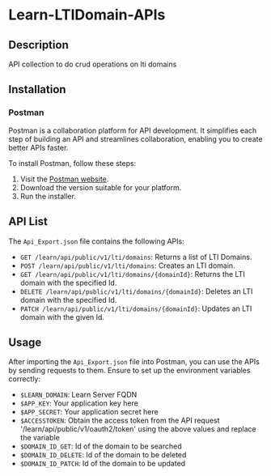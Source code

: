# Learn-LTIDomain-APIs

## Description

API collection to do crud operations on lti domains

## Installation

### Postman

Postman is a collaboration platform for API development. It simplifies each step of building an API and streamlines collaboration, enabling you to create better APIs faster.

To install Postman, follow these steps:

1. Visit the [Postman website](https://www.postman.com/downloads/).
2. Download the version suitable for your platform.
3. Run the installer.

## API List

The `Api_Export.json` file contains the following APIs:

- `GET /learn/api/public/v1/lti/domains`: Returns a list of LTI Domains.
- `POST /learn/api/public/v1/lti/domains`: Creates an LTI domain.
- `GET /learn/api/public/v1/lti/domains/{domainId}`: Returns the LTI domain with the specified Id.
- `DELETE /learn/api/public/v1/lti/domains/{domainId}`: Deletes an LTI domain with the specified Id.
- `PATCH /learn/api/public/v1/lti/domains/{domainId}`: Updates an LTI domain with the given Id.

## Usage

After importing the `Api_Export.json` file into Postman, you can use the APIs by sending requests to them. Ensure to set up the environment variables correctly:

- `$LEARN_DOMAIN`: Learn Server FQDN
- `$APP_KEY`: Your application key here
- `$APP_SECRET`: Your application secret here
- `$ACCESSTOKEN`: Obtain the access token from the API request '/learn/api/public/v1/oauth2/token' using the above values and replace the variable
- `$DOMAIN_ID_GET`: Id of the domain to be searched
- `$DOMAIN_ID_DELETE`: Id of the domain to be deleted
- `$DOMAIN_ID_PATCH`: Id of the domain to be updated